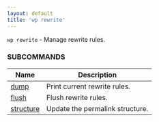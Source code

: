 ```yaml
---
layout: default
title: 'wp rewrite'
---
```


`wp rewrite` - Manage rewrite rules.



### SUBCOMMANDS

<table>
	<thead>
	<tr>
		<th>Name</th>
		<th>Description</th>
	</tr>
	</thead>
	<tbody>
		<tr>
			<td><a href="/commands/rewrite/dump">dump</a></td>
			<td>Print current rewrite rules.</td>
		</tr>
		<tr>
			<td><a href="/commands/rewrite/flush">flush</a></td>
			<td>Flush rewrite rules.</td>
		</tr>
		<tr>
			<td><a href="/commands/rewrite/structure">structure</a></td>
			<td>Update the permalink structure.</td>
		</tr>
	</tbody>
</table>
